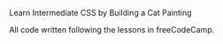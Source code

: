 Learn Intermediate CSS by Building a Cat Painting

All code written following the lessons in freeCodeCamp.
